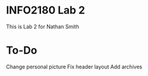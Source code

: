 # INFO2180 Lab 2
This is Lab 2 for Nathan Smith

# To-Do
Change personal picture
Fix header layout
Add archives
